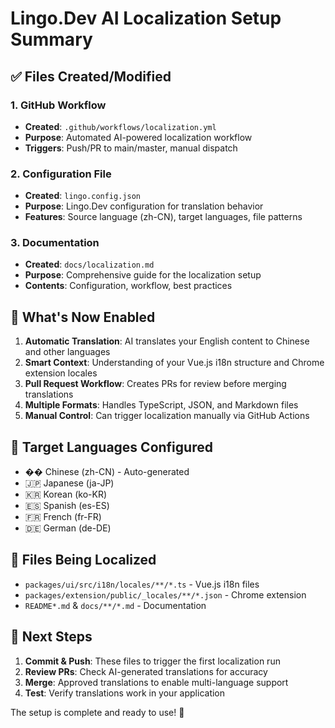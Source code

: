# Lingo.Dev AI Localization Setup Summary

## ✅ Files Created/Modified

### 1. GitHub Workflow
- **Created**: `.github/workflows/localization.yml`
- **Purpose**: Automated AI-powered localization workflow
- **Triggers**: Push/PR to main/master, manual dispatch

### 2. Configuration File  
- **Created**: `lingo.config.json`
- **Purpose**: Lingo.Dev configuration for translation behavior
- **Features**: Source language (zh-CN), target languages, file patterns

### 3. Documentation
- **Created**: `docs/localization.md`
- **Purpose**: Comprehensive guide for the localization setup
- **Contents**: Configuration, workflow, best practices

## 🚀 What's Now Enabled

1. **Automatic Translation**: AI translates your English content to Chinese and other languages
2. **Smart Context**: Understanding of your Vue.js i18n structure and Chrome extension locales  
3. **Pull Request Workflow**: Creates PRs for review before merging translations
4. **Multiple Formats**: Handles TypeScript, JSON, and Markdown files
5. **Manual Control**: Can trigger localization manually via GitHub Actions

## 🎯 Target Languages Configured

- �� Chinese (zh-CN) - Auto-generated
- 🇯🇵 Japanese (ja-JP)
- 🇰🇷 Korean (ko-KR)  
- 🇪🇸 Spanish (es-ES)
- 🇫🇷 French (fr-FR)
- 🇩🇪 German (de-DE)

## 📂 Files Being Localized

- `packages/ui/src/i18n/locales/**/*.ts` - Vue.js i18n files
- `packages/extension/public/_locales/**/*.json` - Chrome extension
- `README*.md` & `docs/**/*.md` - Documentation

## 🔄 Next Steps

1. **Commit & Push**: These files to trigger the first localization run
2. **Review PRs**: Check AI-generated translations for accuracy
3. **Merge**: Approved translations to enable multi-language support
4. **Test**: Verify translations work in your application

The setup is complete and ready to use! 🎉
